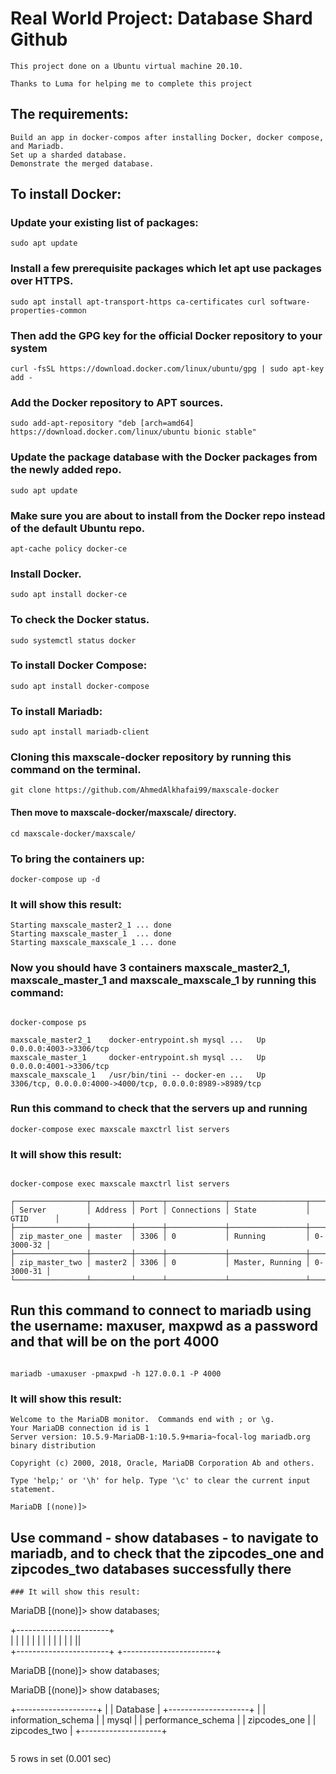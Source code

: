 # Real World Project: Database Shard Github
```
This project done on a Ubuntu virtual machine 20.10.

Thanks to Luma for helping me to complete this project
```

## The requirements:
```
Build an app in docker-compos after installing Docker, docker compose, and Mariadb.
Set up a sharded database.
Demonstrate the merged database.
```
 
## To install Docker:


### Update your existing list of packages:
```
sudo apt update   
```

### Install a few prerequisite packages which let apt use packages over HTTPS.
```
sudo apt install apt-transport-https ca-certificates curl software-properties-common 
```

### Then add the GPG key for the official Docker repository to your system
```
curl -fsSL https://download.docker.com/linux/ubuntu/gpg | sudo apt-key add -
```

### Add the Docker repository to APT sources.
```
sudo add-apt-repository "deb [arch=amd64] https://download.docker.com/linux/ubuntu bionic stable"    
```

### Update the package database with the Docker packages from the newly added repo.
```
sudo apt update    
```

### Make sure you are about to install from the Docker repo instead of the default Ubuntu repo.
```
apt-cache policy docker-ce
```

### Install Docker.
```
sudo apt install docker-ce   
```

### To check the Docker status.
```
sudo systemctl status docker 
```

### To install Docker Compose:
```
sudo apt install docker-compose
```
### To install Mariadb:
```
sudo apt install mariadb-client
```
### Cloning this maxscale-docker repository by running this command on the terminal.
```
git clone https://github.com/AhmedAlkhafai99/maxscale-docker
```
#### Then move to maxscale-docker/maxscale/ directory.
```
cd maxscale-docker/maxscale/
```
### To bring the containers up:
```
docker-compose up -d
```

### It will show this result:
```
Starting maxscale_master2_1 ... done
Starting maxscale_master_1  ... done
Starting maxscale_maxscale_1 ... done
```

### Now you should have 3 containers maxscale_master2_1, maxscale_master_1 and maxscale_maxscale_1 by running this command:
```

docker-compose ps

maxscale_master2_1    docker-entrypoint.sh mysql ...   Up      0.0.0.0:4003->3306/tcp                                  
maxscale_master_1     docker-entrypoint.sh mysql ...   Up      0.0.0.0:4001->3306/tcp                                  
maxscale_maxscale_1   /usr/bin/tini -- docker-en ...   Up      3306/tcp, 0.0.0.0:4000->4000/tcp, 0.0.0.0:8989->8989/tcp

```

### Run this command to check that the servers up and running
```
docker-compose exec maxscale maxctrl list servers
```
### It will show this result:
```

docker-compose exec maxscale maxctrl list servers

┌────────────────┬─────────┬──────┬─────────────┬─────────────────┬───────────┐
│ Server         │ Address │ Port │ Connections │ State           │ GTID      │
├────────────────┼─────────┼──────┼─────────────┼─────────────────┼───────────┤
│ zip_master_one │ master  │ 3306 │ 0           │ Running         │ 0-3000-32 │
├────────────────┼─────────┼──────┼─────────────┼─────────────────┼───────────┤
│ zip_master_two │ master2 │ 3306 │ 0           │ Master, Running │ 0-3000-31 │
└────────────────┴─────────┴──────┴─────────────┴─────────────────┴───────────┘
```


## Run this command to connect to mariadb using the username: maxuser, maxpwd as a password and that will be on the port 4000
```

mariadb -umaxuser -pmaxpwd -h 127.0.0.1 -P 4000
```

### It will show this result:
```
Welcome to the MariaDB monitor.  Commands end with ; or \g.
Your MariaDB connection id is 1
Server version: 10.5.9-MariaDB-1:10.5.9+maria~focal-log mariadb.org binary distribution

Copyright (c) 2000, 2018, Oracle, MariaDB Corporation Ab and others.

Type 'help;' or '\h' for help. Type '\c' to clear the current input statement.

MariaDB [(none)]> 
```

## Use command - show databases - to navigate to mariadb, and to check that the zipcodes_one and zipcodes_two databases successfully there
```
### It will show this result:
```
MariaDB [(none)]> show databases;

+-----------------------+                     
|   |
|   |
|   |
|   |
|   |
|   |
||   
+-----------------------+
+-----------------------+

MariaDB [(none)]> show databases;

MariaDB [(none)]> show databases;


+--------------------+
|                    |
 Database            |
+--------------------+
| 
| information_schema |
| mysql              |
| 
  performance_schema |
| zipcodes_one       |
| zipcodes_two       |
+--------------------+

```

```



5 rows in set (0.001 sec)
```


